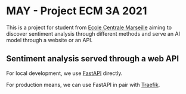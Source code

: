 # MAY - Project ECM 3A 2021

This is a project for student from [Ecole Centrale Marseille](https://www.centrale-marseille.fr) aiming to discover sentiment analysis through different methods and serve an AI model through a website or an API.

## Sentiment analysis served through a web API

For local development, we use [FastAPI](https://fastapi.tiangolo.com/) directly.

For production means, we can use FastAPI in pair with [Traefik](traefik.io).
